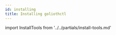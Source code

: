 ```yaml
---
id: installing
title: Installing goliothctl
---
```


import InstallTools from '../../partials/install-tools.md'

<InstallTools/>
